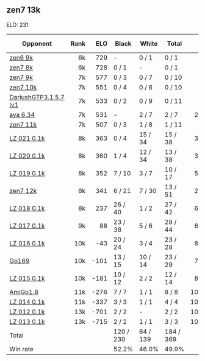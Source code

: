 ## zen7 13k ##

ELO: 231

Opponent | Rank | ELO | Black | White | Total | Win rate
---------|-----:|----:|-------|-------|-------|-------:
[zen6 9k](zen6%209k.md) | 6k | 729 | - | 0 / 1 | 0 / 1 | 0.0%
[zen7 8k](zen7%208k.md) | 6k | 728 | 0 / 1 | - | 0 / 1 | 0.0%
[zen7 9k](zen7%209k.md) | 7k | 577 | 0 / 3 | 0 / 7 | 0 / 10 | 0.0%
[zen7 10k](zen7%2010k.md) | 7k | 551 | 0 / 4 | 0 / 6 | 0 / 10 | 0.0%
[DariushGTP3.1.5.7 lv1](DariushGTP3.1.5.7%20lv1.md) | 7k | 533 | 0 / 2 | 0 / 9 | 0 / 11 | 0.0%
[aya 6.34](aya%206.34.md) | 7k | 531 | - | 2 / 7 | 2 / 7 | 28.6%
[zen7 11k](zen7%2011k.md) | 7k | 507 | 0 / 3 | 1 / 8 | 1 / 11 | 9.1%
[LZ 021 0.1k](LZ%20021%200.1k.md) | 8k | 363 | 0 / 4 | 15 / 34 | 15 / 38 | 39.5%
[LZ 020 0.1k](LZ%20020%200.1k.md) | 8k | 360 | 1 / 4 | 12 / 34 | 13 / 38 | 34.2%
[LZ 019 0.1k](LZ%20019%200.1k.md) | 8k | 352 | 7 / 10 | 3 / 7 | 10 / 17 | 58.8%
[zen7 12k](zen7%2012k.md) | 8k | 341 | 6 / 21 | 7 / 30 | 13 / 51 | 25.5%
[LZ 018 0.1k](LZ%20018%200.1k.md) | 8k | 237 | 26 / 40 | 1 / 2 | 27 / 42 | 64.3%
[LZ 017 0.1k](LZ%20017%200.1k.md) | 9k | 88 | 23 / 38 | 5 / 6 | 28 / 44 | 63.6%
[LZ 016 0.1k](LZ%20016%200.1k.md) | 10k | -43 | 20 / 24 | 3 / 4 | 23 / 28 | 82.1%
[Go169](Go169.md) | 10k | -101 | 13 / 15 | 10 / 14 | 23 / 29 | 79.3%
[LZ 015 0.1k](LZ%20015%200.1k.md) | 10k | -181 | 10 / 12 | 2 / 2 | 12 / 14 | 85.7%
[AmiGo1.8](AmiGo1.8.md) | 11k | -276 | 7 / 7 | 1 / 1 | 8 / 8 | 100.0%
[LZ 014 0.1k](LZ%20014%200.1k.md) | 11k | -337 | 3 / 3 | 1 / 1 | 4 / 4 | 100.0%
[LZ 012 0.1k](LZ%20012%200.1k.md) | 13k | -701 | 2 / 2 | - | 2 / 2 | 100.0%
[LZ 013 0.1k](LZ%20013%200.1k.md) | 13k | -715 | 2 / 2 | 1 / 1 | 3 / 3 | 100.0%
Total | | | 120 / 230 | 64 / 139 | 184 / 369 | 
Win rate| | | 52.2% | 46.0% | 49.9% | 
